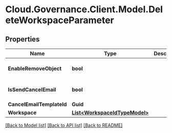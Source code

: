 # Cloud.Governance.Client.Model.DeleteWorkspaceParameter
## Properties

Name | Type | Description | Notes
------------ | ------------- | ------------- | -------------
**EnableRemoveObject** | **bool** |  | [optional] [default to false]
**IsSendCancelEmail** | **bool** |  | [optional] [default to false]
**CancelEmailTemplateId** | **Guid** |  | [optional] 
**Workspace** | [**List&lt;WorkspaceIdTypeModel&gt;**](WorkspaceIdTypeModel.md) |  | [optional] 

[[Back to Model list]](../README.md#documentation-for-models) [[Back to API list]](../README.md#documentation-for-api-endpoints) [[Back to README]](../README.md)

